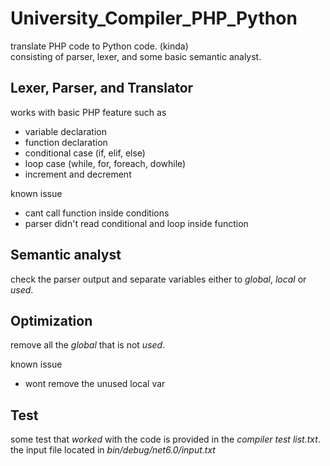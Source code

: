 # University_Compiler_PHP_Python
translate PHP code to Python code. (kinda)  
consisting of parser, lexer, and some basic semantic analyst.

## Lexer, Parser, and Translator
works with basic PHP feature such as  

+ variable declaration
+ function declaration
+ conditional case (if, elif, else)
+ loop case (while, for, foreach, dowhile)
+ increment and decrement

known issue

+ cant call function inside conditions
+ parser didn't read conditional and loop inside function

## Semantic analyst
check the parser output and separate variables either to *global*, *local* or *used*.

## Optimization
remove all the *global* that is not *used*.

known issue

+ wont remove the unused local var


## Test
some test that *worked* with the code is provided in the *compiler test list.txt*.  
the input file located in *bin/debug/net6.0/input.txt*
